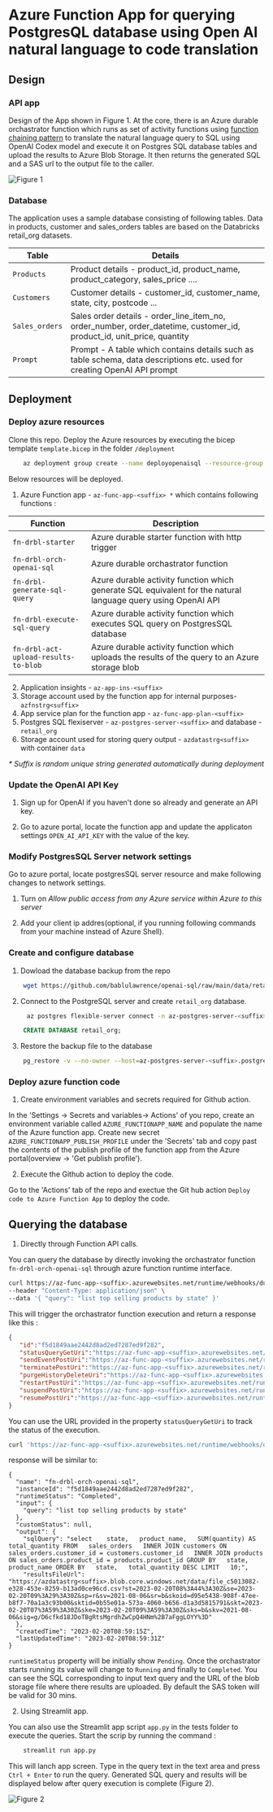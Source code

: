 # Azure Function App for querying PostgresQL database using Open AI natural language to code translation

## Design

### API app
Design of the App shown in Figure 1. At the core, there is an Azure durable orchastrator function which runs as set of activity functions using [function chaining pattern](https://learn.microsoft.com/en-us/azure/azure-functions/durable/durable-functions-overview?tabs=csharp-inproc#chaining) to translate the natural language query to SQL using OpenAI Codex model and execute it on Postgres SQL database tables and upload the results to Azure Blob Storage. It then returns the generated SQL and a SAS url to the output file to the caller. 

![Figure 1](https://github.com/bablulawrence/openai-sql/raw/main/docs/openai_sql.svg)

### Database

The application uses a sample database consisting of following tables. Data in products, customer and sales_orders tables are based on the Databricks retail_org datasets. 

| Table          | Details                                                                                            |
|----------------|--------------------------------------------------------------------------------------------------------------------------|
| `Products`     | Product details - product_id, product_name, product_category, sales_price ....                                           |     
| `Customers`    | Customer details - customer_id, customer_name, state, city, postcode  ...                                                |     
| `Sales_orders` | Sales order details - order_line_item_no, order_number, order_datetime, customer_id, product_id, unit_price, quantity    |
| `Prompt`       | Prompt - A table which contains details such as table schema, data descriptions etc. used for creating OpenAI API prompt |

## Deployment

### Deploy azure resources
Clone this repo. Deploy the Azure resources by executing the bicep template `template.bicep` in the folder `/deployment`

```sh
    az deployment group create --name deployopenaisql --resource-group rg-openai-sql --template-file template.bicep
```

Below resources will be deployed.  

1. Azure Function app - `az-func-app-<suffix> *` which contains following functions : 

| Function                     | Description                                                                                                   |
|------------------------------|-------------------------------------------------                                                              |
| `fn-drbl-starter`            | Azure durable starter function with http trigger                                                              |     
| `fn-drbl-orch-openai-sql`    | Azure durable orchastrator function                                                                           |     
| `fn-drbl-generate-sql-query` | Azure durable activity function which generate SQL equivalent for the natural language query using OpenAI API |
| `fn-drbl-execute-sql-query`  | Azure durable activity function which executes SQL query on PostgresSQL database                              |
| `fn-drbl-act-upload-results-to-blob`     | Azure durable activity function which uploads the results of the query to an Azure storage blob   |
2. Application insights - `az-app-ins-<suffix>`
3. Storage account used by the function app for internal purposes- `azfnstrg<suffix>`
4. App service plan for the function app - `az-func-app-plan-<suffix>`
5. Postgres SQL flexiserver - `az-postgres-server-<suffix>` and database - `retail_org`
6. Storage account used for storing query output - `azdatastrg<suffix>` with container `data`

_* Suffix is random unique string generated automatically during deployment_

### Update the OpenAI API Key

1. Sign up for OpenAI if you haven't done so already and generate an API key. 

2. Go to azure portal, locate the function app and update the applicaton settings `OPEN_AI_API_KEY` with the value of the key.

### Modify PostgresSQL Server network settings
Go to azure portal, locate postgresSQL server resource and make following changes to network settings.
    
1. Turn on _Allow public access from any Azure service within Azure to this server_

2. Add your client ip addres(optional, if you running following commands from your machine instead of Azure Shell).

### Create and configure database

1. Dowload the database backup from the repo

```sh
    wget https://github.com/bablulawrence/openai-sql/raw/main/data/retail_org.dump    
```

2. Connect to the PostgreSQL server and create `retail_org` database.

```sh
     az postgres flexible-server connect -n az-postgres-server-<suffix> -u pgadmin123 -p <password> -d postgres --interactive
```
```SQL
    CREATE DATABASE retail_org;
```
3. Restore the backup file to the database
```sh
    pg_restore -v --no-owner --host=az-postgres-server-<suffix>.postgres.database.azure.com --port=5432 --username=pgadmin123 --dbname=retail_org retail_org.dump
```

### Deploy azure function code

1. Create environment variables and secrets required for Github action. 

In the 'Settings -> Secrets and variables-> Actions' of you repo, create an environment variable called `AZURE_FUNCTIONAPP_NAME` and populate the name of the Azure function app. Create new secret `AZURE_FUNCTIONAPP_PUBLISH_PROFILE` under the 'Secrets' tab and copy past the contents of the publish profile of the function app from the Azure portal(overview -> 'Get publish profile').

2. Execute the Github action to deploy the code. 

Go to the 'Actions' tab of the repo and exectue the Git hub action `Deploy code to Azure Function App` to deploy the code. 

## Querying the database

1. Directly through Function API calls. 

You can query the database by directly invoking the orchastrator function `fn-drbl-orch-openai-sql` through azure function runtime interface.

```sh
curl https://az-func-app-<suffix>.azurewebsites.net/runtime/webhooks/durabletask/orchestrators/fn-drbl-orch-openai-sql?code=<azure function master key>\
--header "Content-Type: application/json" \
--data '{ "query": "list top selling products by state" }'
```

This will trigger the orchastrator function execution and return a response like this :  

```json
{
   "id":"f5d1849aae2442d8ad2ed7287ed9f282",
   "statusQueryGetUri":"https://az-func-app-<suffix>.azurewebsites.net/runtime/webhooks/durabletask/instances/f5d1849aae2442d8ad2ed7287ed9f282?taskHub=azfuncapp<suffix>&connection=Storage&code=QBcKy6A2i2QlmtVsJ2KNAFHg70uZ9_nmKag8kP1ZTkr8AeFuJrUHLg==",
   "sendEventPostUri":"https://az-func-app-<suffix>.azurewebsites.net/runtime/webhooks/durabletask/instances/f5d1849aae2442d8ad2ed7287ed9f282/raiseEvent/{eventName}?taskHub=azfuncapp<suffix>&connection=Storage&code=QBcKy6A2i2QlmtVsJ2KNAFHg70uZ9_nmKag8kP1ZTkr8AeFuJrUHLg==",
   "terminatePostUri":"https://az-func-app-<suffix>.azurewebsites.net/runtime/webhooks/durabletask/instances/f5d1849aae2442d8ad2ed7287ed9f282/terminate?reason={text}&taskHub=azfuncapp<suffix>&connection=Storage&code=QBcKy6A2i2QlmtVsJ2KNAFHg70uZ9_nmKag8kP1ZTkr8AeFuJrUHLg==",
   "purgeHistoryDeleteUri":"https://az-func-app-<suffix>.azurewebsites.net/runtime/webhooks/durabletask/instances/f5d1849aae2442d8ad2ed7287ed9f282?taskHub=azfuncapp<suffix>&connection=Storage&code=QBcKy6A2i2QlmtVsJ2KNAFHg70uZ9_nmKag8kP1ZTkr8AeFuJrUHLg==",
   "restartPostUri":"https://az-func-app-<suffix>.azurewebsites.net/runtime/webhooks/durabletask/instances/f5d1849aae2442d8ad2ed7287ed9f282/restart?taskHub=azfuncapp<suffix>&connection=Storage&code=QBcKy6A2i2QlmtVsJ2KNAFHg70uZ9_nmKag8kP1ZTkr8AeFuJrUHLg==",
   "suspendPostUri":"https://az-func-app-<suffix>.azurewebsites.net/runtime/webhooks/durabletask/instances/f5d1849aae2442d8ad2ed7287ed9f282/suspend?reason={text}&taskHub=azfuncapp<suffix>&connection=Storage&code=QBcKy6A2i2QlmtVsJ2KNAFHg70uZ9_nmKag8kP1ZTkr8AeFuJrUHLg==",
   "resumePostUri":"https://az-func-app-<suffix>.azurewebsites.net/runtime/webhooks/durabletask/instances/f5d1849aae2442d8ad2ed7287ed9f282/resume?reason={text}&taskHub=azfuncapp<suffix>&connection=Storage&code=QBcKy6A2i2QlmtVsJ2KNAFHg70uZ9_nmKag8kP1ZTkr8AeFuJrUHLg=="
}
```
You can use the URL provided in the property `statusQueryGetUri` to track the status of the execution. 

```sh
curl 'https://az-func-app-<suffix>.azurewebsites.net/runtime/webhooks/durabletask/instances/f5d1849aae2442d8ad2ed7287ed9f282?taskHub=azfuncapp7yq7uiiw4bhwi&connection=Storage&code=QBcKy6A2i2QlmtVsJ2WNAFHg70uZ9_nmKag7kP1ZTkw8AzFuJrUHLg=='
```
response will be similar to: 

```
{
  "name": "fn-drbl-orch-openai-sql",
  "instanceId": "f5d1849aae2442d8ad2ed7287ed9f282",
  "runtimeStatus": "Completed",
  "input": {
    "query": "list top selling products by state"
  },
  "customStatus": null,
  "output": {
    "sqlQuery": "select    state,   product_name,   SUM(quantity) AS total_quantity FROM   sales_orders   INNER JOIN customers ON sales_orders.customer_id = customers.customer_id   INNER JOIN products ON sales_orders.product_id = products.product_id GROUP BY   state,   product_name ORDER BY   state,   total_quantity DESC LIMIT   10;",
    "resultsFileUrl": "https://azdatastrg<suffix>.blob.core.windows.net/data/file_c5013082-e328-453e-8259-b13ad0ce96cd.csv?st=2023-02-20T08%3A44%3A30Z&se=2023-02-20T09%3A29%3A30Z&sp=r&sv=2021-08-06&sr=b&skoid=d95e5438-908f-47ee-b8f7-70a1a3c93b00&sktid=0b55e01a-573a-4060-b656-d1a3d5815791&skt=2023-02-20T07%3A59%3A30Z&ske=2023-02-20T09%3A59%3A30Z&sks=b&skv=2021-08-06&sig=g/D6cfkd18JDoTBgRtsMgrdhZwCpQ4HNm%2B7aFggLOYY%3D"
  },
  "createdTime": "2023-02-20T08:59:15Z",
  "lastUpdatedTime": "2023-02-20T08:59:31Z"
}
```

`runtimeStatus` property will be initially show `Pending`. Once the orchastrator starts running its value will change to `Running` and finally to `Completed`. You can see the SQL corresponding to input text query and the URL of the blob storage file where there results are uploaded. By default the SAS token will be valid for 30 mins. 

2. Using Streamlit app.

You can also use the Streamlit app script `app.py` in the tests folder to execute the queries. Start the scrip by running the command :

```sh
    streamlit run app.py
```

This will lanch app screen. Type in the query text in the text area and press `Ctrl + Enter` to run the query. Generated SQL query and results will be displayed below after query execution is complete (Figure 2). 

![Figure 2](https://github.com/bablulawrence/openai-sql/raw/main/docs/streamlit_run.png)